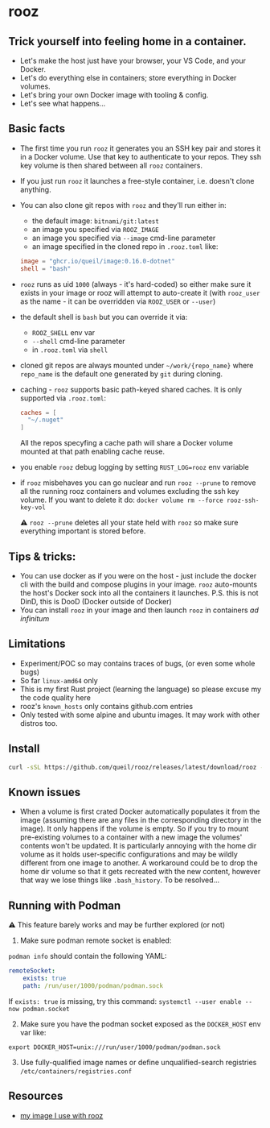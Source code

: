 # rooz

## Trick yourself into feeling home in a container.

* Let's make the host just have your browser, your VS Code, and your Docker.
* Let's do everything else in containers; store everything in Docker volumes.
* Let's bring your own Docker image with tooling & config.
* Let's see what happens...

## Basic facts

* The first time you run `rooz` it generates you an SSH key pair and stores it in a Docker volume.
  Use that key to authenticate to your repos. They ssh key volume is then shared between all `rooz` containers.

* If you just run `rooz` it launches a free-style container, i.e. doesn't clone anything.
* You can also clone git repos with `rooz` and they'll run either in:
    * the default image: `bitnami/git:latest`
    * an image you specified via `ROOZ_IMAGE`
    * an image you specified via `--image` cmd-line parameter
    * an image specified in the cloned repo in `.rooz.toml` like:

    ```toml
    image = "ghcr.io/queil/image:0.16.0-dotnet"
    shell = "bash"
    ```

* `rooz` runs as uid `1000` (always - it's hard-coded) so either make sure it exists in your image or rooz will attempt to auto-create it
(with `rooz_user` as the name - it can be overridden via `ROOZ_USER` or `--user`)
* the default shell is `bash` but you can override it via:
    * `ROOZ_SHELL` env var
    * `--shell` cmd-line parameter
    * in `.rooz.toml` via `shell`

* cloned git repos are always mounted under `~/work/{repo_name}` where `repo_name` is the default one generated by `git` during cloning.
* caching - `rooz` supports basic path-keyed shared caches. It is only supported via `.rooz.toml`:

    ```toml
    caches = [
      "~/.nuget"
    ]
    ```

    All the repos specyfing a cache path will share a Docker volume mounted at that path enabling cache reuse.

* you enable `rooz` debug logging by setting `RUST_LOG=rooz` env variable

* if `rooz` misbehaves you can go nuclear and run `rooz --prune` to remove all the running rooz containers and volumes excluding
  the ssh key volume. If you want to delete it do: `docker volume rm --force rooz-ssh-key-vol`

  :warning: `rooz --prune` deletes all your state held with `rooz` so make sure everything important is stored before.

## Tips & tricks:

* You can use docker as if you were on the host - just include the docker cli with the build and compose plugins in your image.
`rooz` auto-mounts the host's Docker sock into all the containers it launches. P.S. this is not DinD, this is DooD (Docker outside of Docker)
* You can install `rooz` in your image and then launch `rooz` in containers *ad infinitum*

## Limitations

* Experiment/POC so may contains traces of bugs, (or even some whole bugs)
* So far `linux-amd64` only
* This is my first Rust project (learning the language) so please excuse my the code quality here
* rooz's `known_hosts` only contains github.com entries
* Only tested with some alpine and ubuntu images. It may work with other distros too.

## Install

```sh
curl -sSL https://github.com/queil/rooz/releases/latest/download/rooz -o ./rooz && chmod +x ./rooz && sudo mv ./rooz /usr/local/bin
```

## Known issues

* When a volume is first crated Docker automatically populates it from the image
  (assuming there are any files in the corresponding directory in the image). It only happens if
  the volume is empty. So if you try to mount pre-existing volumes to a container with a new image the volumes' contents won't be updated.
  It is particularly annoying with the home dir volume as it holds user-specific configurations and may be wildly different from
  one image to another. A workaround could be to drop the home dir volume so that it gets recreated with the new content, however
  that way we lose things like `.bash_history`. To be resolved...

## Running with Podman

:warning: This feature barely works and may be further explored (or not)

1. Make sure podman remote socket is enabled:

`podman info` should contain the following YAML:

```yaml
remoteSocket:
    exists: true
    path: /run/user/1000/podman/podman.sock
```

If `exists: true` is missing, try this command: `systemctl --user enable --now podman.socket`

2. Make sure you have the podman socket exposed as the `DOCKER_HOST` env var like:

```
export DOCKER_HOST=unix:///run/user/1000/podman/podman.sock
```

3. Use fully-qualified image names or define unqualified-search registries `/etc/containers/registries.conf`

## Resources

* [my image I use with rooz](https://github.com/queil/image/blob/main/src/Dockerfile)
